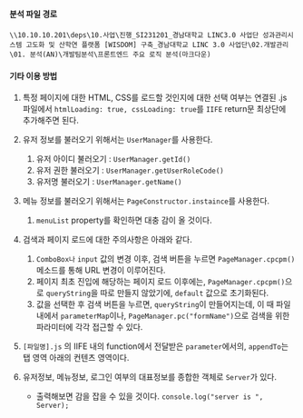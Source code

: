 
#### 분석 파일 경로
`\\10.10.10.201\deps\10.사업\진행_SI231201_경남대학교 LINC3.0 사업단 성과관리시스템 고도화 및 산학연 플랫폼 [WISDOM] 구축_경남대학교 LINC 3.0 사업단\02.개발관리\01. 분석(AN)\개발팀분석\프론트엔드 주요 로직 분석(마크다운)`


#### 기타 이용 방법

1.  특정 페이지에 대한 HTML, CSS를 로드할 것인지에 대한 선택 여부는 연결된 .js 파일에서 `htmlLoading: true, cssLoading: true`를 `IIFE` return문 최상단에 추가해주면 된다.

2. 유저 정보를 불러오기 위해서는 `UserManager`를 사용한다.
	1. 유저 아이디 불러오기 : `UserManager.getId()`
	2. 유저 권한 불러오기 : `UserManager.getUserRoleCode()`
	3. 유저명 불러오기 : `UserManager.getName()`

3. 메뉴 정보를 불러오기 위해서는 `PageConstructor.instaince`를 사용한다.
	1. `menuList` property를 확인하면 대충 감이 올 것이다.

4. 검색과 페이지 로드에 대한 주의사항은 아래와 같다.
	1. `ComboBox나` `input` 값의 변경 이후, 검색 버튼을 누르면 `PageManager.cpcpm()`메소드를 통해 URL 변경이 이루어진다.
	2. 페이지 최초 진입에 해당하는 페이지 로드 이후에는, `PageManager.cpcpm()`으로 `queryString`을 따로 만들지 않았기에, `default` 값으로 초기화된다.
	3. 값을 선택한 후 검색 버튼을 누르면, `queryString`이 만들어지는데, 이 때 파일 내에서 `parameterMap`이나, `PageManager.pc("formName")`으로 검색을 위한 파라미터에 각각 접근할 수 있다.

5.  `[파일명].js` 의 IIFE 내의 function에서 전달받은 `parameter`에서의, `appendTo`는 탭 영역 아래의 컨텐츠 영역이다.

6. 유저정보, 메뉴정보, 로그인 여부의 대표정보를 종합한 객체로 `Server`가 있다.
	- 출력해보면 감을 잡을 수 있을 것이다. `console.log("server is ", Server);`
